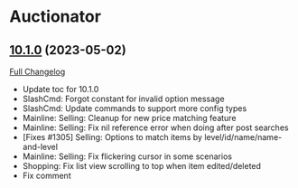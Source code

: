# Auctionator

## [10.1.0](https://github.com/Auctionator/Auctionator/tree/10.1.0) (2023-05-02)
[Full Changelog](https://github.com/Auctionator/Auctionator/compare/10.0.45...10.1.0) 

- Update toc for 10.1.0  
- SlashCmd: Forgot constant for invalid option message  
- SlashCmd: Update commands to support more config types  
- Mainline: Selling: Cleanup for new price matching feature  
- Mainline: Selling: Fix nil reference error when doing after post searches  
- [Fixes #1305] Selling: Options to match items by level/id/name/name-and-level  
- Mainline: Selling: Fix flickering cursor in some scenarios  
- Shopping: Fix list view scrolling to top when item edited/deleted  
- Fix comment  
